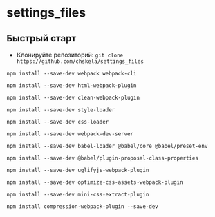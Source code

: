 # settings_files

## Быстрый старт 
- Клонируйте репозиторий: `git clone https://github.com/chskela/settings_files`

`npm install --save-dev webpack webpack-cli` 

`npm install --save-dev html-webpack-plugin` 

`npm install --save-dev clean-webpack-plugin` 

`npm install --save-dev style-loader` 

`npm install --save-dev css-loader` 

`npm install --save-dev webpack-dev-server` 

`npm install --save-dev babel-loader @babel/core @babel/preset-env` 

`npm install --save-dev @babel/plugin-proposal-class-properties` 

`npm install --save-dev uglifyjs-webpack-plugin` 

`npm install --save-dev optimize-css-assets-webpack-plugin` 

`npm install --save-dev mini-css-extract-plugin`

`npm install compression-webpack-plugin --save-dev`
